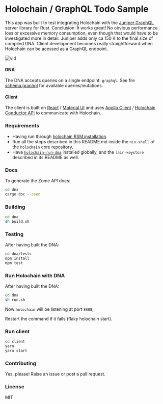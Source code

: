 # Holochain / GraphQL Todo Sample

This app was built to test integrating Holochain with the [Juniper GraphQL](https://github.com/graphql-rust/juniper) server library for Rust. Conclusion: It works great! No obvious performance loss or excessive memory consumption, even though that would have to be investigated more in detail. Juniper adds only ca 150 K to the final size of compiled DNA. Client development becomes really straightforward when Holochain can be acessed as a GraphQL endpoint. 

![vid](https://user-images.githubusercontent.com/9698363/104852924-adc0dc80-58fd-11eb-827c-eaa5fcb906ec.gif)

#### DNA

The DNA accepts queries on a single endpoint: `graphql`. See file [schema.graphql](./dna/schema.graphql) for available queries/mutations.

#### Client

The client is built on [React](https://reactjs.org/) / [Material UI](https://material-ui.com/) and uses [Apollo Client](https://www.apollographql.com/docs/react/) / [Holochain Conductor API](https://github.com/holochain/holochain-conductor-api) to communicate with Holochain.

### Requirements

- Having run through [holochain RSM installation](https://github.com/holochain/holochain-dna-build-tutorial).
- Run all the steps described in this README.md inside the `nix-shell` of the `holochain` core repository.
- Have [`holochain-run-dna`](https://www.npmjs.com/package/@holochain-open-dev/holochain-run-dna) installed globally, and the `lair-keystore` described in its README as well.

### Docs

To generate the Zome API docs:

```bash
cd dna
cargo doc --open
```

### Building

```bash
cd dna
sh build.sh
```

### Testing

After having built the DNA:

```bash
cd dna/tests
npm install
npm test
```

### Run Holochain with DNA

After having built the DNA:

```bash
cd dna
sh run.sh
```

Now `holochain` will be listening at port `8888`;

Restart the command if it fails (flaky holochain start).

### Run client

```bash
cd client
yarn
yarn start
```

### Contributing

Yes, please! Raise an issue or post a pull request.

### License

MIT
